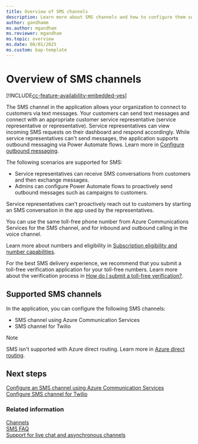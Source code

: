 ```yaml
---
title: Overview of SMS channels
description: Learn more about SMS channels and how to configure them so that service representatives can better assist their customers in Dynamics 365 Contact Center. 
author: gandhamm
ms.author: mgandham
ms.reviewer: mgandham
ms.topic: overview 
ms.date: 08/01/2025
ms.custom: bap-template 
---
```


# Overview of SMS channels

[!INCLUDE[cc-feature-availability-embedded-yes](../../includes/cc-feature-availability-embedded-yes.md)]

The SMS channel in the application allows your organization to connect to customers via text messages. Your customers can send text messages and connect with an appropriate customer service representative (service representative or representative). Service representatives can view incoming SMS requests on their dashboard and respond accordingly. While service representatives can't send messages, the application supports outbound messaging via Power Automate flows. Learn more in [Configure outbound messaging](../administer/outbound-messaging.md).

The following scenarios are supported for SMS:

- Service representatives can receive SMS conversations from customers and then exchange messages.
- Admins can configure Power Automate flows to proactively send outbound messages such as campaigns to customers.

Service representatives can't proactively reach out to customers by starting an SMS conversation in the app used by the representatives.

You can use the same toll-free phone number from Azure Communications Services for the SMS channel, and for inbound and outbound calling in the voice channel.

Learn more about numbers and eligibility in [Subscription eligibility and number capabilities](/azure/communication-services/concepts/numbers/sub-eligibility-number-capability).

For the best SMS delivery experience, we recommend that you submit a toll-free verification application for your toll-free numbers. Learn more about the verification process in [How do I submit a toll-free verification?](/azure/communication-services/concepts/sms/sms-faq#toll-free-verification).

## Supported SMS channels

In the application, you can configure the following SMS channels:
- SMS channel using Azure Communication Services
- SMS channel for Twilio

> [!NOTE]
> SMS isn't supported with Azure direct routing. Learn more in [Azure direct routing](/azure/communication-services/concepts/telephony-sms/telephony-concept#azure-direct-routing).

## Next steps

[Configure an SMS channel using Azure Communication Services](configure-sms-channel-acs.md)  
[Configure SMS channel for Twilio](Configure-sms-channel-twilio.md)    

### Related information

[Channels](../use/channels.md)  
[SMS FAQ](faqs.md#sms)  
[Support for live chat and asynchronous channels](card-support-in-channels.md)  

